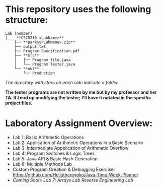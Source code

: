 # This repository uses the following structure:



    Lab (number)
    |___ **CSCD210 <LabName>**
        ├── **parksy<LabName>.zip**
        ├── output.txt
        ├── Program Specification.pdf
        ├── **src**
        │   ├── Program file.java
        │   └── Program Tester.java
        └── **out**
            └── Production

*The directory with stars on each side indicate a folder*

**The tester programs are not written by me but by my professor and her TA.
If I end up modifying the tester; I'll have it notated in the specific project files.**


# Laboratory Assignment Overview:

- Lab 1: Basic Arithmetic Operations
- Lab 2: Application of Arithmetic Operations in a Basic Scenario
- Lab 3: Intermediate Appplication of Arithmetic Overflow
- Lab 4: Program Switches & Logic Trees
- Lab 5: Java API & Basic Hash Generation
- Lab 6: Multiple Methods Lab
- Custom Program Creation & Debugging Exercise: https://github.com/Hellothereyoko/Java-Time-Week-Planner
- *Coming Soon: Lab 7: Arrays Lab Reverse Engineering Lab*
